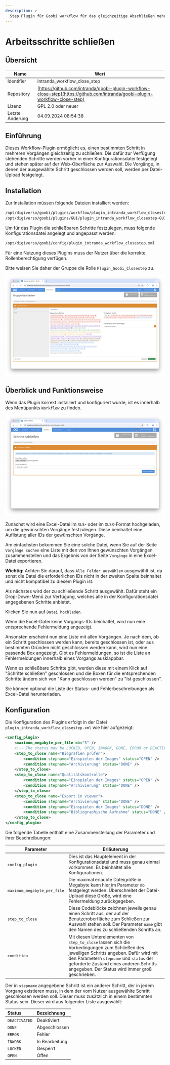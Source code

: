 ```yaml
---
description: >-
  Step Plugin für Goobi workflow für das gleichzeitige Abschließen mehrerer Arbeitsschritte
---
```


# Arbeitsschritte schließen

## Übersicht

Name                     | Wert
-------------------------|-----------
Identifier               | intranda_workflow_close_step
Repository               | [https://github.com/intranda/goobi-plugin-workflow-close-step](https://github.com/intranda/goobi-plugin-workflow-close-step)
Lizenz              | GPL 2.0 oder neuer 
Letzte Änderung    | 04.09.2024 08:54:38


## Einführung
Dieses Workflow-Plugin ermöglicht es, einen bestimmten Schritt in mehreren Vorgängen gleichzeitig zu schließen. Die dafür zur Verfügung stehenden Schritte werden vorher in einer Konfigurationsdatei festgelegt und stehen später auf der Web-Oberfläche zur Auswahl. Die Vorgänge, in denen der ausgewählte Schritt geschlossen werden soll, werden per Datei-Upload festgelegt. 

## Installation
Zur Installation müssen folgende Dateien installiert werden:

```bash
/opt/digiverso/goobi/plugins/workflow/plugin_intranda_workflow_closestep.jar
/opt/digiverso/goobi/plugins/GUI/plugin_intranda_workflow_closestep-GUI.jar
```

Um für das Plugin die schließbaren Schritte festzulegen, muss folgende Konfigurationsdatei angelegt und angepasst werden:

```bash
/opt/digiverso/goobi/config/plugin_intranda_workflow_closestep.xml
```

Für eine Nutzung dieses Plugins muss der Nutzer über die korrekte Rollenberechtigung verfügen.

Bitte weisen Sie daher der Gruppe die Rolle `Plugin_Goobi_Closestep` zu.

![Korrekt zugewiesene Rolle](images/goobi-plugin-workflow-close-step_screen1_de.png)

## Überblick und Funktionsweise
Wenn das Plugin korrekt installiert und konfiguriert wurde, ist es innerhalb des Menüpunkts `Workflow` zu finden.

![Nutzeroberfläche des Plugins](images/goobi-plugin-workflow-close-step_screen2_de.png)

Zunächst wird eine Excel-Datei im `XLS`- oder im `XLSX`-Format hochgeladen, um die gewünschten Vorgänge festzulegen. Diese beinhaltet eine Auflistung aller IDs der gewünschten Vorgänge.

Am einfachsten bekommen Sie eine solche Datei, wenn Sie auf der Seite `Vorgänge suchen` eine Liste mit den von Ihnen gewünschten Vorgängen zusammenstellen und das Ergebnis von der Seite `Vorgänge` in eine Excel-Datei exportieren.

**Wichtig:** Achten Sie darauf, dass `Alle Felder auswählen` ausgewählt ist, da sonst die Datei die erforderlichen IDs nicht in der zweiten Spalte beinhaltet und nicht kompatibel zu diesem Plugin ist.

Als nächstes wird der zu schließende Schritt ausgewählt. Dafür steht ein Drop-Down-Menü zur Verfügung, welches alle in der Konfigurationsdatei angegebenen Schritte anbietet.

Klicken Sie nun auf `Datei hochladen`.

Wenn die Excel-Datei keine Vorgangs-IDs beinhaltet, wird nun eine entsprechende Fehlermeldung angezeigt.

Ansonsten erscheint nun eine Liste mit allen Vorgängen. Je nach dem, ob ein Schritt geschlossen werden kann, bereits geschlossen ist, oder aus bestimmten Gründen nicht geschlossen werden kann, wird nun eine passende Box angezeigt. Gibt es Fehlermeldungen, so ist die Liste an Fehlermeldungen innerhalb eines Vorgangs ausklappbar.

Wenn es schließbare Schritte gibt, werden diese mit einem Klick auf "Schritte schließen" geschlossen und die Boxen für die entsprechenden Schritte ändern sich von "Kann geschlossen werden" zu "Ist geschlossen".

Sie können optional die Liste der Status- und Fehlerbeschreibungen als Excel-Datei herunterladen.


## Konfiguration
Die Konfiguration des Plugins erfolgt in der Datei `plugin_intranda_workflow_closestep.xml` wie hier aufgezeigt:

```xml
<config_plugin>
	<maximum_megabyte_per_file mb="5" />
	<!-- The status may be LOCKED, OPEN, INWORK, DONE, ERROR or DEACTIVATED -->
	<step_to_close name="Biografien prüfen">
		<condition stepname="Einspielen der Images" status="OPEN" />
		<condition stepname="Archivierung" status="DONE" />
	</step_to_close>
	<step_to_close name="Qualitätskontrolle">
		<condition stepname="Einspielen der Images" status="OPEN" />
		<condition stepname="Archivierung" status="DONE" />
	</step_to_close>
	<step_to_close name="Export in viewer">
		<condition stepname="Archivierung" status="DONE" />
		<condition stepname="Einspielen der Images" status="DONE" />
		<condition stepname="Bibliographische Aufnahme" status="DONE" />
	</step_to_close>
</config_plugin>
```

Die folgende Tabelle enthält eine Zusammenstellung der Parameter und ihrer Beschreibungen:

Parameter               | Erläuterung
------------------------|------------------------------------
| `config_plugin` | Dies ist das Hauptelement in der Konfigurationsdatei und muss genau einmal vorkommen. Es beinhaltet alle Konfigurationen. |
| `maximum_megabyte_per_file` | Die maximal erlaubte Dateigröße in Megabyte kann hier im Parameter `mb` festgelegt werden. Überschreitet der Datei-Upload diese Größe, wird eine Fehlermeldung zurückgegeben. |
| `step_to_close` | Diese Codeblöcke zeichnen jeweils genau einen Schritt aus, der auf der Benutzeroberfläche zum Schließen zur Auswahl stehen soll. Der Parameter `name` gibt den Namen des zu schließenden Schritts an. |
| `condition` | Mit diesen Unterelementen von `step_to_close` lassen sich die Vorbedingungen zum Schließen des jeweiligen Schritts angeben. Dafür wird mit den Parametern `stepname` und `status` der geforderte Zustand eines anderen Schritts angegeben. Der Status wird immer groß geschrieben. |

Der in `stepname` angegebene Schritt ist ein anderer Schritt, der in jedem Vorgang existieren muss, in dem der vom Nutzer ausgewählte Schritt geschlossen werden soll. Dieser muss zusätzlich in einem bestimmten Status sein. Dieser wird aus folgender Liste ausgewählt:

| Status | Bezeichnung |
| :--- | :--- |
| `DEACTIVATED` | Deaktiviert |
| `DONE` | Abgeschlossen |
| `ERROR` | Fehler |
| `INWORK` | In Bearbeitung |
| `LOCKED` | Gesperrt |
| `OPEN` | Offen |